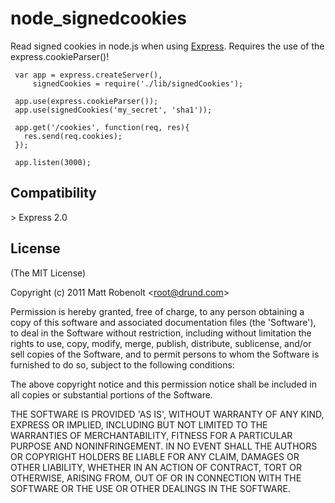# node_signedcookies
  
  Read signed cookies in node.js when using [Express](https://github.com/visionmedia/express).
  Requires the use of the express.cookieParser()!  
  
     var app = express.createServer(),
         signedCookies = require('./lib/signedCookies');
     
     app.use(express.cookieParser());
     app.use(signedCookies('my_secret', 'sha1'));
     
     app.get('/cookies', function(req, res){
       res.send(req.cookies);
     });
     
     app.listen(3000);

## Compatibility

&gt; Express 2.0

## License 

(The MIT License)

Copyright (c) 2011 Matt Robenolt &lt;root@drund.com&gt;

Permission is hereby granted, free of charge, to any person obtaining
a copy of this software and associated documentation files (the
'Software'), to deal in the Software without restriction, including
without limitation the rights to use, copy, modify, merge, publish,
distribute, sublicense, and/or sell copies of the Software, and to
permit persons to whom the Software is furnished to do so, subject to
the following conditions:

The above copyright notice and this permission notice shall be
included in all copies or substantial portions of the Software.

THE SOFTWARE IS PROVIDED 'AS IS', WITHOUT WARRANTY OF ANY KIND,
EXPRESS OR IMPLIED, INCLUDING BUT NOT LIMITED TO THE WARRANTIES OF
MERCHANTABILITY, FITNESS FOR A PARTICULAR PURPOSE AND NONINFRINGEMENT.
IN NO EVENT SHALL THE AUTHORS OR COPYRIGHT HOLDERS BE LIABLE FOR ANY
CLAIM, DAMAGES OR OTHER LIABILITY, WHETHER IN AN ACTION OF CONTRACT,
TORT OR OTHERWISE, ARISING FROM, OUT OF OR IN CONNECTION WITH THE
SOFTWARE OR THE USE OR OTHER DEALINGS IN THE SOFTWARE.

